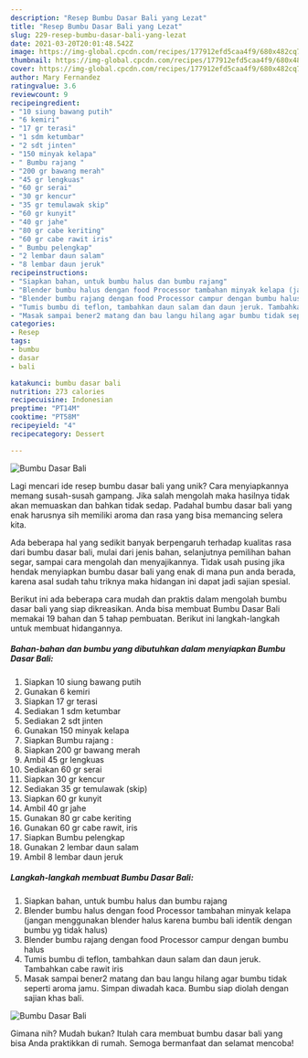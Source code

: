 ```yaml
---
description: "Resep Bumbu Dasar Bali yang Lezat"
title: "Resep Bumbu Dasar Bali yang Lezat"
slug: 229-resep-bumbu-dasar-bali-yang-lezat
date: 2021-03-20T20:01:48.542Z
image: https://img-global.cpcdn.com/recipes/177912efd5caa4f9/680x482cq70/bumbu-dasar-bali-foto-resep-utama.jpg
thumbnail: https://img-global.cpcdn.com/recipes/177912efd5caa4f9/680x482cq70/bumbu-dasar-bali-foto-resep-utama.jpg
cover: https://img-global.cpcdn.com/recipes/177912efd5caa4f9/680x482cq70/bumbu-dasar-bali-foto-resep-utama.jpg
author: Mary Fernandez
ratingvalue: 3.6
reviewcount: 9
recipeingredient:
- "10 siung bawang putih"
- "6 kemiri"
- "17 gr terasi"
- "1 sdm ketumbar"
- "2 sdt jinten"
- "150 minyak kelapa"
- " Bumbu rajang "
- "200 gr bawang merah"
- "45 gr lengkuas"
- "60 gr serai"
- "30 gr kencur"
- "35 gr temulawak skip"
- "60 gr kunyit"
- "40 gr jahe"
- "80 gr cabe keriting"
- "60 gr cabe rawit iris"
- " Bumbu pelengkap"
- "2 lembar daun salam"
- "8 lembar daun jeruk"
recipeinstructions:
- "Siapkan bahan, untuk bumbu halus dan bumbu rajang"
- "Blender bumbu halus dengan food Processor tambahan minyak kelapa (jangan menggunakan blender halus karena bumbu bali identik dengan bumbu yg tidak halus)"
- "Blender bumbu rajang dengan food Processor campur dengan bumbu halus"
- "Tumis bumbu di teflon, tambahkan daun salam dan daun jeruk. Tambahkan cabe rawit iris"
- "Masak sampai bener2 matang dan bau langu hilang agar bumbu tidak seperti aroma jamu. Simpan diwadah kaca. Bumbu siap diolah dengan sajian khas bali."
categories:
- Resep
tags:
- bumbu
- dasar
- bali

katakunci: bumbu dasar bali 
nutrition: 273 calories
recipecuisine: Indonesian
preptime: "PT14M"
cooktime: "PT58M"
recipeyield: "4"
recipecategory: Dessert

---
```



![Bumbu Dasar Bali](https://img-global.cpcdn.com/recipes/177912efd5caa4f9/680x482cq70/bumbu-dasar-bali-foto-resep-utama.jpg)

Lagi mencari ide resep bumbu dasar bali yang unik? Cara menyiapkannya memang susah-susah gampang. Jika salah mengolah maka hasilnya tidak akan memuaskan dan bahkan tidak sedap. Padahal bumbu dasar bali yang enak harusnya sih memiliki aroma dan rasa yang bisa memancing selera kita.

Ada beberapa hal yang sedikit banyak berpengaruh terhadap kualitas rasa dari bumbu dasar bali, mulai dari jenis bahan, selanjutnya pemilihan bahan segar, sampai cara mengolah dan menyajikannya. Tidak usah pusing jika hendak menyiapkan bumbu dasar bali yang enak di mana pun anda berada, karena asal sudah tahu triknya maka hidangan ini dapat jadi sajian spesial.




Berikut ini ada beberapa cara mudah dan praktis dalam mengolah bumbu dasar bali yang siap dikreasikan. Anda bisa membuat Bumbu Dasar Bali memakai 19 bahan dan 5 tahap pembuatan. Berikut ini langkah-langkah untuk membuat hidangannya.

<!--inarticleads1-->

##### Bahan-bahan dan bumbu yang dibutuhkan dalam menyiapkan Bumbu Dasar Bali:

1. Siapkan 10 siung bawang putih
1. Gunakan 6 kemiri
1. Siapkan 17 gr terasi
1. Sediakan 1 sdm ketumbar
1. Sediakan 2 sdt jinten
1. Gunakan 150 minyak kelapa
1. Siapkan  Bumbu rajang :
1. Siapkan 200 gr bawang merah
1. Ambil 45 gr lengkuas
1. Sediakan 60 gr serai
1. Siapkan 30 gr kencur
1. Sediakan 35 gr temulawak (skip)
1. Siapkan 60 gr kunyit
1. Ambil 40 gr jahe
1. Gunakan 80 gr cabe keriting
1. Gunakan 60 gr cabe rawit, iris
1. Siapkan  Bumbu pelengkap
1. Gunakan 2 lembar daun salam
1. Ambil 8 lembar daun jeruk




<!--inarticleads2-->

##### Langkah-langkah membuat Bumbu Dasar Bali:

1. Siapkan bahan, untuk bumbu halus dan bumbu rajang
1. Blender bumbu halus dengan food Processor tambahan minyak kelapa (jangan menggunakan blender halus karena bumbu bali identik dengan bumbu yg tidak halus)
1. Blender bumbu rajang dengan food Processor campur dengan bumbu halus
1. Tumis bumbu di teflon, tambahkan daun salam dan daun jeruk. Tambahkan cabe rawit iris
1. Masak sampai bener2 matang dan bau langu hilang agar bumbu tidak seperti aroma jamu. Simpan diwadah kaca. Bumbu siap diolah dengan sajian khas bali.
<img src="//assets-global.cpcdn.com/assets/icons/button_play-2c75c40dde080a61004c1f40b05d8f140eaff45d7e9e6481dc71c63d2e7c4909.png" alt="Bumbu Dasar Bali">



Gimana nih? Mudah bukan? Itulah cara membuat bumbu dasar bali yang bisa Anda praktikkan di rumah. Semoga bermanfaat dan selamat mencoba!
